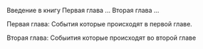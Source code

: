 Введение в книгу 
Первая глава ...
Вторая глава ...


Первая глава:
События которые происходят в первой главе.


Вторая глава:
Собыития которые происходят во второй главе


